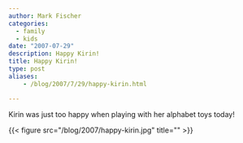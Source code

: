 ```yaml
---
author: Mark Fischer
categories:
  - family
  - kids
date: "2007-07-29"
description: Happy Kirin!
title: Happy Kirin!
type: post
aliases:
    - /blog/2007/7/29/happy-kirin.html

---
```


Kirin was just too happy when playing with her alphabet toys today!

{{< figure src="/blog/2007/happy-kirin.jpg" title="" >}}

